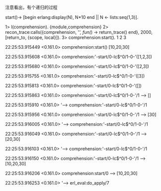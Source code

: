 

注意看出，有个递归的过程


start()->
    [begin erlang:display(N), N*10 end || N <- lists:seq(1,3)].


1> l(comprehension).
{module,comprehension}
2> recon_trace:calls({comprehension, '_', fun(_) -> return_trace() end}, 2000, [return_to, {scope, local}]).
3> comprehension:start().
1
2
3

22:25:53.915449 <0.161.0> comprehension:start()
[10,20,30]

22:25:53.915608 <0.161.0> comprehension:'-start/0-lc$^0/1-0-'([1,2,3])

22:25:53.915680 <0.161.0> comprehension:'-start/0-lc$^0/1-0-'([2,3])

22:25:53.915755 <0.161.0> comprehension:'-start/0-lc$^0/1-0-'([3])

22:25:53.915813 <0.161.0> comprehension:'-start/0-lc$^0/1-0-'([])

22:25:53.915863 <0.161.0> comprehension:'-start/0-lc$^0/1-0-'/1 --> []

22:25:53.915910 <0.161.0>  '--> comprehension:'-start/0-lc$^0/1-0-'/1

22:25:53.915956 <0.161.0> comprehension:'-start/0-lc$^0/1-0-'/1 --> [30]

22:25:53.916005 <0.161.0>  '--> comprehension:'-start/0-lc$^0/1-0-'/1

22:25:53.916049 <0.161.0> comprehension:'-start/0-lc$^0/1-0-'/1 --> [20,30]

22:25:53.916103 <0.161.0>  '--> comprehension:'-start/0-lc$^0/1-0-'/1

22:25:53.916150 <0.161.0> comprehension:'-start/0-lc$^0/1-0-'/1 --> [10,20,30]

22:25:53.916206 <0.161.0> comprehension:start/0 --> [10,20,30]

22:25:53.916253 <0.161.0>  '--> erl_eval:do_apply/7

